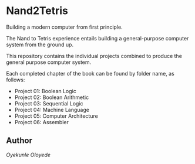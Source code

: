 Nand2Tetris
===========

Building a modern computer from first principle.

The Nand to Tetris experience entails building a general-purpose computer system from the ground up.

This repository contains the individual projects combined to produce the general purpose computer system.

Each completed chapter of the book can be found by folder name, as follows:

* Project 01: Boolean Logic
* Project 02: Boolean Arithmetic
* Project 03: Sequential Logic   
* Project 04: Machine Language 
* Project 05: Computer Architecture  
* Project 06: Assembler   
<!-- * Project 07: Virtual Machine I: Stack Arithmetic   
* Project 08: Virtual Machine II: Program Control   
* Project 09: High-Level Language  
* Project 10: Compiler I: Syntax Analysis   
* Project 11: Compiler II: Code Generation   
* Project 12: Operating System  -->

## Author
*Oyekunle Oloyede*
